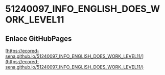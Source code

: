 # **51240097_INFO_ENGLISH_DOES_WORK_LEVEL11**

## **Enlace GitHubPages**

[https://ecored-sena.github.io/51240097_INFO_ENGLISH_DOES_WORK_LEVEL11/](https://ecored-sena.github.io/51240097_INFO_ENGLISH_DOES_WORK_LEVEL11/)

#

